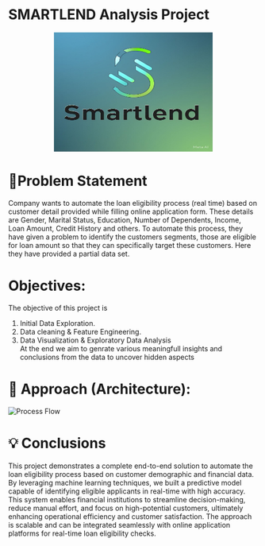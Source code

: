 # SMARTLEND Analysis Project


<p align="center">
  <img src="https://github.com/sujalgupta0008/smartlend/blob/main/images/SMARTLEND_Logo.jpg?raw=true" width= "320" height="240">
</p>


# 📝Problem Statement

Company wants to automate the loan eligibility process (real time) based on customer detail provided while filling online application form. These details are Gender, Marital Status, Education, Number of Dependents, Income, Loan Amount, Credit History and others. To automate this process, they have given a problem to identify the customers segments, those are eligible for loan amount so that they can specifically target these customers. Here they have provided a partial data set.
# Objectives: 
The objective of this project is 
1. Initial Data Exploration.
2. Data cleaning & Feature Engineering.
3. Data Visualization & Exploratory Data Analysis<br>
At the end we aim to genrate various meaningfull insights and conclusions from the data to uncover hidden aspects


# 🎉 Approach (Architecture):
![Process Flow](https://user-images.githubusercontent.com/84115928/137479294-ccfa21f9-81e1-4de8-8f96-15ddefdec06e.JPG)


# 💡 Conclusions
This project demonstrates a complete end-to-end solution to automate the loan eligibility process based on customer demographic and financial data. By leveraging machine learning techniques, we built a predictive model capable of identifying eligible applicants in real-time with high accuracy. This system enables financial institutions to streamline decision-making, reduce manual effort, and focus on high-potential customers, ultimately enhancing operational efficiency and customer satisfaction. The approach is scalable and can be integrated seamlessly with online application platforms for real-time loan eligibility checks.


